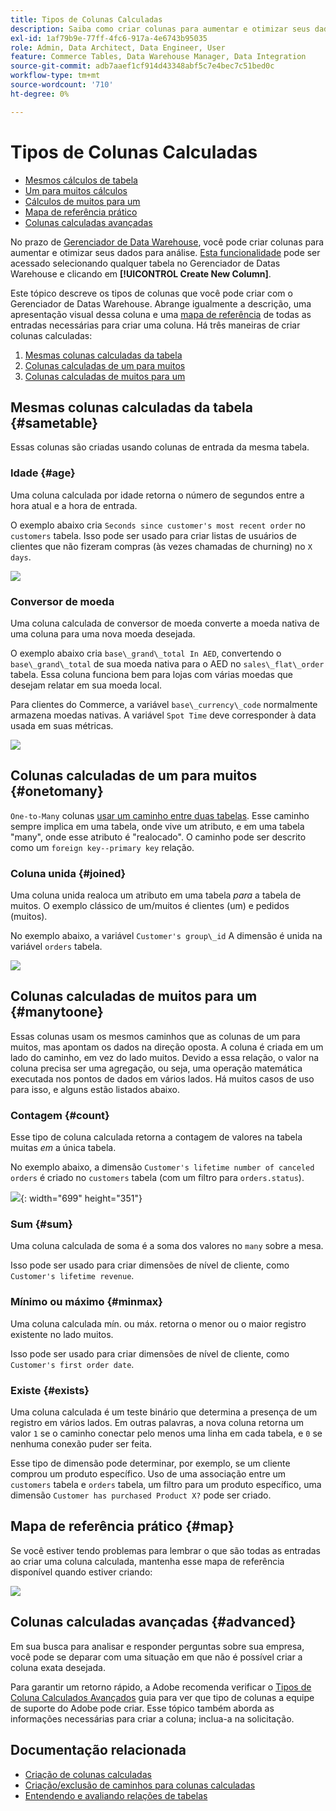 ```yaml
---
title: Tipos de Colunas Calculadas
description: Saiba como criar colunas para aumentar e otimizar seus dados para análise.
exl-id: 1af79b9e-77ff-4fc6-917a-4e6743b95035
role: Admin, Data Architect, Data Engineer, User
feature: Commerce Tables, Data Warehouse Manager, Data Integration
source-git-commit: adb7aaef1cf914d43348abf5c7e4bec7c51bed0c
workflow-type: tm+mt
source-wordcount: '710'
ht-degree: 0%

---
```


# Tipos de Colunas Calculadas

* [Mesmos cálculos de tabela](#sametable)
* [Um para muitos cálculos](#onetomany)
* [Cálculos de muitos para um](#manytoone)
* [Mapa de referência prático](#map)
* [Colunas calculadas avançadas](#advanced)

No prazo de [Gerenciador de Data Warehouse](../data-warehouse-mgr/tour-dwm.md), você pode criar colunas para aumentar e otimizar seus dados para análise. [Esta funcionalidade](../data-warehouse-mgr/creating-calculated-columns.md) pode ser acessado selecionando qualquer tabela no Gerenciador de Datas Warehouse e clicando em **[!UICONTROL Create New Column]**.

Este tópico descreve os tipos de colunas que você pode criar com o Gerenciador de Datas Warehouse. Abrange igualmente a descrição, uma apresentação visual dessa coluna e uma [mapa de referência](#map) de todas as entradas necessárias para criar uma coluna. Há três maneiras de criar colunas calculadas:

1. [Mesmas colunas calculadas da tabela](#sametable)
1. [Colunas calculadas de um para muitos](#onetomany)
1. [Colunas calculadas de muitos para um](#manytoone)

## Mesmas colunas calculadas da tabela {#sametable}

Essas colunas são criadas usando colunas de entrada da mesma tabela.

### Idade {#age}

Uma coluna calculada por idade retorna o número de segundos entre a hora atual e a hora de entrada.

O exemplo abaixo cria `Seconds since customer's most recent order` no `customers` tabela. Isso pode ser usado para criar listas de usuários de clientes que não fizeram compras (às vezes chamadas de churning) no `X days`.

![](../../assets/age.gif)

### Conversor de moeda

Uma coluna calculada de conversor de moeda converte a moeda nativa de uma coluna para uma nova moeda desejada.

O exemplo abaixo cria `base\_grand\_total In AED`, convertendo o `base\_grand\_total` de sua moeda nativa para o AED no `sales\_flat\_order` tabela. Essa coluna funciona bem para lojas com várias moedas que desejam relatar em sua moeda local.

Para clientes do Commerce, a variável `base\_currency\_code` normalmente armazena moedas nativas. A variável `Spot Time` deve corresponder à data usada em suas métricas.

![](../../assets/currency_converter.png)

## Colunas calculadas de um para muitos {#onetomany}

`One-to-Many` colunas [usar um caminho entre duas tabelas](../../data-analyst/data-warehouse-mgr/create-paths-calc-columns.md). Esse caminho sempre implica em uma tabela, onde vive um atributo, e em uma tabela &quot;many&quot;, onde esse atributo é &quot;realocado&quot;. O caminho pode ser descrito como um `foreign key--primary key` relação.

### Coluna unida {#joined}

Uma coluna unida realoca um atributo em uma tabela *para* a tabela de muitos. O exemplo clássico de um/muitos é clientes (um) e pedidos (muitos).

No exemplo abaixo, a variável `Customer's group\_id` A dimensão é unida na variável `orders` tabela.

![](../../assets/joined_column.gif)

## Colunas calculadas de muitos para um {#manytoone}

Essas colunas usam os mesmos caminhos que as colunas de um para muitos, mas apontam os dados na direção oposta. A coluna é criada em um lado do caminho, em vez do lado muitos. Devido a essa relação, o valor na coluna precisa ser uma agregação, ou seja, uma operação matemática executada nos pontos de dados em vários lados. Há muitos casos de uso para isso, e alguns estão listados abaixo.

### Contagem {#count}

Esse tipo de coluna calculada retorna a contagem de valores na tabela muitas *em* a única tabela.

No exemplo abaixo, a dimensão `Customer's lifetime number of canceled orders` é criado no `customers` tabela (com um filtro para `orders.status`).

![](../../assets/many_to_one.gif){: width=&quot;699&quot; height=&quot;351&quot;}

### Sum {#sum}

Uma coluna calculada de soma é a soma dos valores no `many` sobre a mesa.

Isso pode ser usado para criar dimensões de nível de cliente, como `Customer's lifetime revenue`.

### Mínimo ou máximo {#minmax}

Uma coluna calculada mín. ou máx. retorna o menor ou o maior registro existente no lado muitos.

Isso pode ser usado para criar dimensões de nível de cliente, como `Customer's first order date`.

### Existe {#exists}

Uma coluna calculada é um teste binário que determina a presença de um registro em vários lados. Em outras palavras, a nova coluna retorna um valor `1` se o caminho conectar pelo menos uma linha em cada tabela, e `0` se nenhuma conexão puder ser feita.

Esse tipo de dimensão pode determinar, por exemplo, se um cliente comprou um produto específico. Uso de uma associação entre um `customers` tabela e `orders` tabela, um filtro para um produto específico, uma dimensão `Customer has purchased Product X?` pode ser criado.

## Mapa de referência prático {#map}

Se você estiver tendo problemas para lembrar o que são todas as entradas ao criar uma coluna calculada, mantenha esse mapa de referência disponível quando estiver criando:

![](../../assets/merged_reference_map.png)

## Colunas calculadas avançadas {#advanced}

Em sua busca para analisar e responder perguntas sobre sua empresa, você pode se deparar com uma situação em que não é possível criar a coluna exata desejada.

Para garantir um retorno rápido, a Adobe recomenda verificar o [Tipos de Coluna Calculados Avançados](../../data-analyst/data-warehouse-mgr/adv-calc-columns.md) guia para ver que tipo de colunas a equipe de suporte do Adobe pode criar. Esse tópico também aborda as informações necessárias para criar a coluna; inclua-a na solicitação.

## Documentação relacionada

* [Criação de colunas calculadas](../../data-analyst/data-warehouse-mgr/creating-calculated-columns.md)
* [Criação/exclusão de caminhos para colunas calculadas](../../data-analyst/data-warehouse-mgr/create-paths-calc-columns.md)
* [Entendendo e avaliando relações de tabelas](../../data-analyst/data-warehouse-mgr/table-relationships.md)
